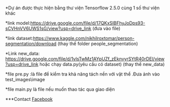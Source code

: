 *Dự án được thực hiện bằng thư viện Tensorflow 2.5.0 cùng 1 số thư viện khác

*link model:https://drive.google.com/file/d/17QKxSIBFhyJoDps93-sCVHnVV6UWS1sG/view?usp=drive_link (đưa vào file)

*link dataset:https://www.kaggle.com/nikhilroxtomar/person-segmentation/download (thay thế folder people_segmentation)

*Link new_data:  https://drive.google.com/file/d/1vlsTwMz1AYpUZf_zEknvyrSYtR40rDEl/view?usp=drive_link     hoặc chạy data.py(yêu cầu có dataset) (thay thế new_data)

*file pre.py :là file để kiểm tra khả năng tách nền với vật thể .Đưa ảnh vào test_images\image

*file main.py là file nếu muốn thao tác qua giao diện






***Contact
[Facebook](https://web.facebook.com/tondann1605?mibextid=wwXIfr&rdid=b7kvAWto9GFb9aHo&share_url=https%3A%2F%2Fweb.facebook.com%2Fshare%2F16ZpxkhZ1G%2F%3Fmibextid%3DwwXIfr%26_rdc%3D1%26_rdr#)

